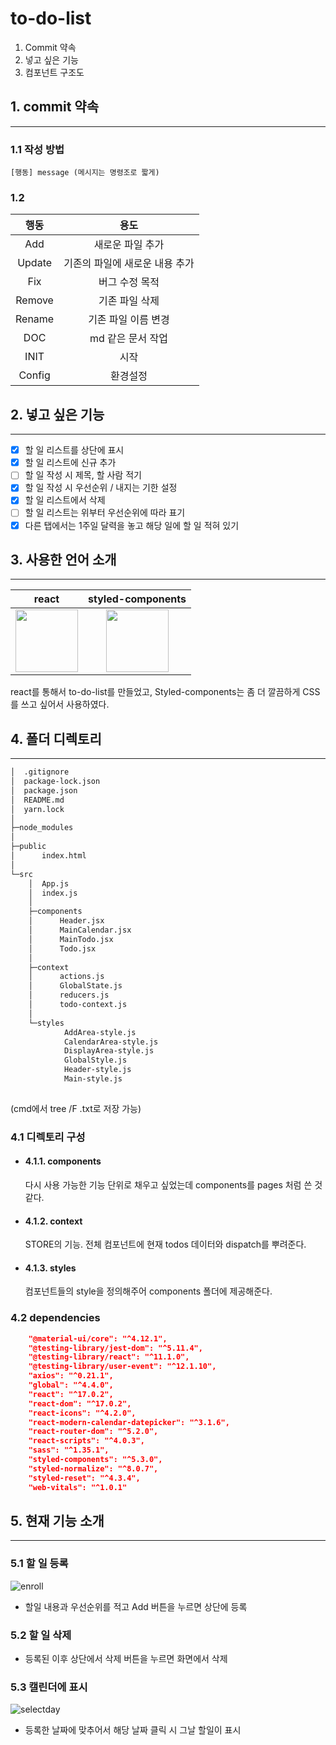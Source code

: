 # to-do-list 

1. Commit 약속
2. 넣고 싶은 기능
3. 컴포넌트 구조도   

      
## 1. commit 약속
---
### 1.1 작성 방법
```
[행동] message (메시지는 명령조로 짧게)
```
### 1.2   
|행동|용도|
|:---:|:---:|
|Add|새로운 파일 추가|
|Update|기존의 파일에 새로운 내용 추가|
|Fix|버그 수정 목적|
|Remove|기존 파일 삭제|
|Rename|기존 파일 이름 변경|
|DOC|md 같은 문서 작업|
|INIT|시작|
|Config|환경설정|         

## 2. 넣고 싶은 기능
---

- [x] 할 일 리스트를 상단에 표시
- [x] 할 일 리스트에 신규 추가
- [ ] 할 일 작성 시 제목, 할 사람 적기
- [x] 할 일 작성 시 우선순위 / 내지는 기한 설정
- [x] 할 일 리스트에서 삭제
- [ ] 할 일 리스트는 위부터 우선순위에 따라 표기
- [x] 다른 탭에서는 1주일 달력을 놓고 해당 일에 할 일 적혀 있기

## 3. 사용한 언어 소개
--- 
|react|styled-components|
|:---:|:---:|
|<img src="https://upload.wikimedia.org/wikipedia/commons/thumb/a/a7/React-icon.svg/512px-React-icon.svg.png" width="100px"></img> | <img src="https://img1.daumcdn.net/thumb/R1280x0/?scode=mtistory2&fname=https%3A%2F%2Fblog.kakaocdn.net%2Fdn%2FTZSSy%2FbtqZtyZjFZ1%2FZRYhKoWkW5Wtn1DoeicjRK%2Fimg.png" width="100px">|

react를 통해서 to-do-list를 만들었고, Styled-components는 좀 더 깔끔하게 CSS를 쓰고 싶어서 사용하였다. 

## 4. 폴더 디렉토리 
---
```bash
│  .gitignore
│  package-lock.json
│  package.json
│  README.md
│  yarn.lock
│  
├─node_modules
│          
├─public
│      index.html
│      
└─src
    │  App.js
    │  index.js
    │  
    ├─components
    │      Header.jsx
    │      MainCalendar.jsx
    │      MainTodo.jsx
    │      Todo.jsx
    │      
    ├─context
    │      actions.js
    │      GlobalState.js
    │      reducers.js
    │      todo-context.js
    │      
    └─styles
            AddArea-style.js
            CalendarArea-style.js
            DisplayArea-style.js
            GlobalStyle.js
            Header-style.js
            Main-style.js
            
```
(cmd에서 tree /F .txt로 저장 가능)

### 4.1 디렉토리 구성

-  #### 4.1.1. components
    다시 사용 가능한 기능 단위로 채우고 싶었는데 components를 pages 처럼 쓴 것 같다.
-  #### 4.1.2. context
    STORE의 기능. 전체 컴포넌트에 현재 todos 데이터와 dispatch를 뿌려준다. 
-  #### 4.1.3. styles
    컴포넌트들의 style을 정의해주어 components 폴더에 제공해준다.
     
### 4.2 dependencies

```json
    "@material-ui/core": "^4.12.1",
    "@testing-library/jest-dom": "^5.11.4",
    "@testing-library/react": "^11.1.0",
    "@testing-library/user-event": "^12.1.10",
    "axios": "^0.21.1",
    "global": "^4.4.0",
    "react": "^17.0.2",
    "react-dom": "^17.0.2",
    "react-icons": "^4.2.0",
    "react-modern-calendar-datepicker": "^3.1.6",
    "react-router-dom": "^5.2.0",
    "react-scripts": "^4.0.3",
    "sass": "^1.35.1",
    "styled-components": "^5.3.0",
    "styled-normalize": "^8.0.7",
    "styled-reset": "^4.3.4",
    "web-vitals": "^1.0.1"
```

## 5. 현재 기능 소개
---

### 5.1 할 일 등록

![enroll](https://user-images.githubusercontent.com/68575268/125436344-f58051a7-77a9-4f15-b699-62be4e8419ce.png)

- 할일 내용과 우선순위를 적고 Add 버튼을 누르면 상단에 등록

### 5.2 할 일 삭제

- 등록된 이후 상단에서 삭제 버튼을 누르면 화면에서 삭제

### 5.3 캘린더에 표시

![selectday](https://user-images.githubusercontent.com/68575268/125436353-eec142f0-825c-464d-b594-4294846a8280.png)

- 등록한 날짜에 맞추어서 해당 날짜 클릭 시 그날 할일이 표시
